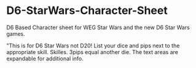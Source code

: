 D6-StarWars-Character-Sheet
===========================

D6 Based Character sheet for WEG Star Wars and the new D6 Star Wars games.

"This is for D6 Star Wars not D20!  List your dice and pips next to the appropriate skill. Skilles.  3pips equal another die.   The text areas are expandable for additional info.  
